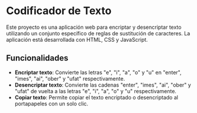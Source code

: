 # Codificador de Texto

Este proyecto es una aplicación web para encriptar y desencriptar texto utilizando un conjunto específico de reglas de sustitución de caracteres. La aplicación está desarrollada con HTML, CSS y JavaScript.

## Funcionalidades

- **Encriptar texto**: Convierte las letras "e", "i", "a", "o" y "u" en "enter", "imes", "ai", "ober" y "ufat" respectivamente.
- **Desencriptar texto**: Convierte las cadenas "enter", "imes", "ai", "ober" y "ufat" de vuelta a las letras "e", "i", "a", "o" y "u" respectivamente.
- **Copiar texto**: Permite copiar el texto encriptado o desencriptado al portapapeles con un solo clic.
